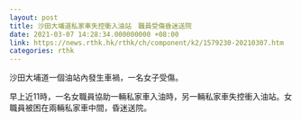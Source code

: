 ```yaml
---
layout: post
title: 沙田大埔道私家車失控衝入油站　職員受傷昏迷送院
date: 2021-03-07 14:28:34.000000000 +08:00
link: https://news.rthk.hk/rthk/ch/component/k2/1579230-20210307.htm
categories: rthk
---
```


沙田大埔道一個油站內發生車禍，一名女子受傷。

早上近11時，一名女職員協助一輛私家車入油時，另一輛私家車失控衝入油站。女職員被困在兩輛私家車中間，昏迷送院。
